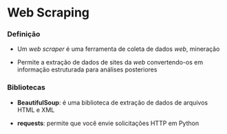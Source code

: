 # Web Scraping

### Definição

* Um *web scraper* é uma ferramenta de coleta de dados *web*, mineração

* Permite a extração de dados de sites da *web* convertendo-os em informação estruturada para análises posteriores

### Bibliotecas

* **BeautifulSoup**: é uma biblioteca de extração de dados de arquivos HTML e XML

* **requests**: permite que você envie solicitações HTTP em Python